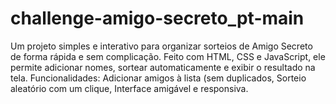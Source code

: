 # challenge-amigo-secreto_pt-main
Um projeto simples e interativo para organizar sorteios de Amigo Secreto de forma rápida e sem complicação. Feito com HTML, CSS e JavaScript, ele permite adicionar nomes, sortear automaticamente e exibir o resultado na tela. Funcionalidades: Adicionar amigos à lista (sem duplicados, Sorteio aleatório com um clique, Interface amigável e responsiva.

